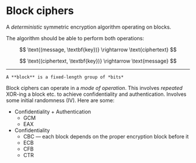 # Block ciphers

A *deterministic* symmetric encryption algorithm operating on blocks.

The algorithm should be able to perform both operations:

$$
\text{(message, \textbf{key})} \rightarrow \text{ciphertext}
$$

$$
\text{(ciphertext, \textbf{key})} \rightarrow \text{message}
$$

---

```admonish note
A **block** is a fixed-length group of *bits*
```

Block ciphers can operate in a *mode of operation*. This involves *repeated* XOR-ing a block etc. to achieve confidentiality and authentication. Involves some initial randomness (IV). Here are some:

- Confidentiality + Authentication
    - GCM
    - EAX
- Confidentiality
    - CBC — each block depends on the proper encryption block before it
    - ECB
    - CFB
    - CTR
